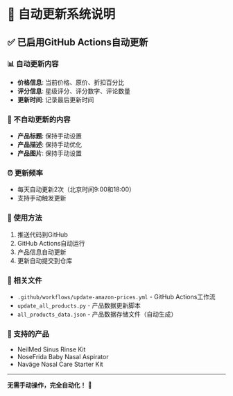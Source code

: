 # 🤖 自动更新系统说明

## ✅ 已启用GitHub Actions自动更新

### 📊 自动更新内容
- **价格信息**: 当前价格、原价、折扣百分比
- **评分信息**: 星级评分、评分数字、评论数量
- **更新时间**: 记录最后更新时间

### 🚫 不自动更新的内容
- **产品标题**: 保持手动设置
- **产品描述**: 保持手动优化
- **产品图片**: 保持手动设置

### ⏰ 更新频率
- 每天自动更新2次（北京时间9:00和18:00）
- 支持手动触发更新

### 🚀 使用方法
1. 推送代码到GitHub
2. GitHub Actions自动运行
3. 产品信息自动更新
4. 更新自动提交到仓库

### 📁 相关文件
- `.github/workflows/update-amazon-prices.yml` - GitHub Actions工作流
- `update_all_products.py` - 产品数据更新脚本
- `all_products_data.json` - 产品数据存储文件（自动生成）

### 🎯 支持的产品
- NeilMed Sinus Rinse Kit
- NoseFrida Baby Nasal Aspirator
- Naväge Nasal Care Starter Kit

---
**无需手动操作，完全自动化！** 🎉
